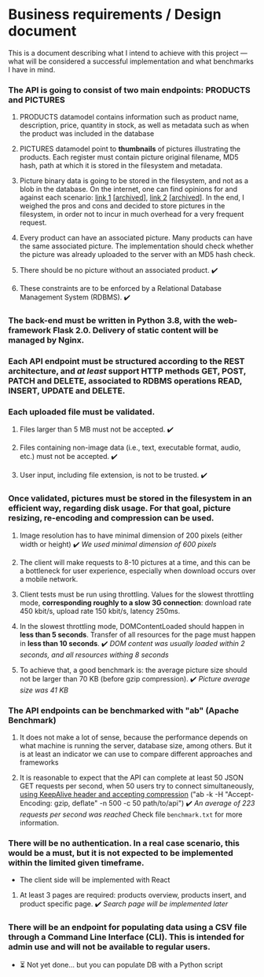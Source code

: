 # Business requirements / Design document

This is a document describing what I intend to achieve with this project — what will be considered a successful implementation and what benchmarks I have in mind.

### The API is going to consist of two main endpoints: PRODUCTS and PICTURES

1. PRODUCTS datamodel contains information such as product name, description, price, quantity in stock, as well as metadata such as when the product was included in the database

2. PICTURES datamodel point to **thumbnails** of pictures illustrating the products. Each register must contain picture original filename, MD5 hash, path at which it is stored in the filesystem and metadata.

3. Picture binary data is going to be stored in the filesystem, and not as a blob in the database. On the internet, one can find opinions for and against each scenario: [link 1](https://wiki.postgresql.org/wiki/BinaryFilesInDB) \[[archived](https://archive.md/WewFO)\], [link 2](https://stackoverflow.com/questions/3748/storing-images-in-db-yea-or-nay) \[[archived](https://archive.md/oVqVi)\]. In the end, I weighed the pros and cons and decided to store pictures in the filesystem, in order not to incur in much overhead for a very frequent request.

4. Every product can have an associated picture. Many products can have the same associated picture. The implementation should check whether the picture was already uploaded to the server with an MD5 hash check.

5. There should be no picture without an associated product. ✔️

6. These constraints are to be enforced by a Relational Database Management System (RDBMS). ✔️

### The back-end must be written in Python 3.8, with the web-framework Flask 2.0. Delivery of static content will be managed by Nginx.

### Each API endpoint must be structured according to the REST architecture, and *at least* support HTTP methods GET, POST, PATCH and DELETE, associated to RDBMS operations READ, INSERT, UPDATE and DELETE.

### Each uploaded file must be validated.

1. Files larger than 5 MB must not be accepted. ✔️

2. Files containing non-image data (i.e., text, executable format, audio, etc.) must not be accepted. ✔️

3. User input, including file extension, is not to be trusted. ✔️

### Once validated, pictures must be stored in the filesystem in an efficient way, regarding disk usage. For that goal, picture resizing, re-encoding and compression can be used.

1. Image resolution has to have minimal dimension of 200 pixels (either width or height) ✔️ *We used minimal dimension of 600 pixels*

2. The client will make requests to 8-10 pictures at a time, and this can be a bottleneck for user experience, especially when download occurs over a mobile network.

3. Client tests must be run using throttling. Values for the slowest throttling mode, **corresponding roughly to a slow 3G connection**: download rate 450 kbit/s, upload rate 150 kbit/s, latency 250ms.

4. In the slowest throttling mode, DOMContentLoaded should happen in **less than 5 seconds**. Transfer of all resources for the page must happen in **less than 10 seconds**. ✔️ *DOM content was usually loaded within 2 seconds, and all resources withing 8 seconds*

5. To achieve that, a good benchmark is: the average picture size should not be larger than 70 KB (before gzip compression). ✔️ *Picture average size was 41 KB*

### The API endpoints can be benchmarked with "ab" (Apache Benchmark)

1. It does not make a lot of sense, because the performance depends on what machine is running the server, database size, among others. But it is at least an indicator we can use to compare different approaches and frameworks

2. It is reasonable to expect that the API can complete at least 50 JSON GET requests per second, when 50 users try to connect simultaneously, [using KeepAlive header and accepting compression](https://stackoverflow.com/questions/12732182/ab-load-testing) ("ab -k -H "Accept-Encoding: gzip, deflate" -n 500 -c 50 path/to/api") ✔️ *An average of 223 requests per second was reached* Check file `benchmark.txt` for more information.

### There will be no authentication. In a real case scenario, this would be a must, but it is not expected to be implemented within the limited given timeframe.

- The client side will be implemented with React

1. At least 3 pages are required: products overview, products insert, and product specific page. ✔️ *Search page will be implemented later*

### There will be an endpoint for populating data using a CSV file through a Command Line Interface (CLI). This is intended for admin use and will not be available to regular users.

- ⏳ Not yet done... but you can populate DB with a Python script